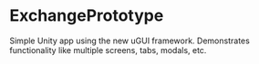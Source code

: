 ExchangePrototype
=================
Simple Unity app using the new uGUI framework.  Demonstrates functionality like multiple screens, tabs, modals, etc.
